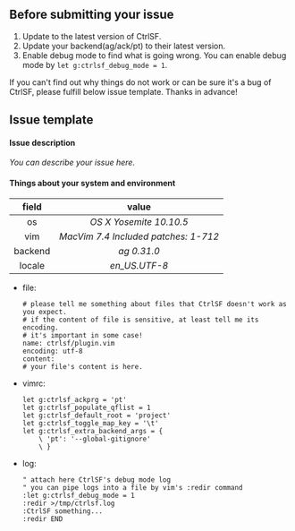 ## Before submitting your issue

1. Update to the latest version of CtrlSF.
2. Update your backend(ag/ack/pt) to their latest version.
2. Enable debug mode to find what is going wrong. You can enable debug mode by `let g:ctrlsf_debug_mode = 1`.

If you can't find out why things do not work or can be sure it's a bug of CtrlSF, please fulfill below issue template. Thanks in advance!

## Issue template

#### Issue description

*You can describe your issue here.*

#### Things about your system and environment

|  field  |                value                 |
|:-------:|:------------------------------------:|
|   os    |       *OS X Yosemite 10.10.5*        |
|   vim   | *MacVim 7.4 Included patches: 1-712* |
| backend |             *ag 0.31.0*              |
| locale  |            *en_US.UTF-8*             |

- file:

    ```shell
    # please tell me something about files that CtrlSF doesn't work as you expect.
    # if the content of file is sensitive, at least tell me its encoding.
    # it's important in some case!
    name: ctrlsf/plugin.vim
    encoding: utf-8
    content:
    # your file's content is here.
    ```
    
- vimrc:

    ```vim
    let g:ctrlsf_ackprg = 'pt'
    let g:ctrlsf_populate_qflist = 1
    let g:ctrlsf_default_root = 'project'
    let g:ctrlsf_toggle_map_key = '\t'
    let g:ctrlsf_extra_backend_args = {
        \ 'pt': '--global-gitignore'
        \ }
    ```

- log:

    ```vim
    " attach here CtrlSF's debug mode log
    " you can pipe logs into a file by vim's :redir command
    :let g:ctrlsf_debug_mode = 1
    :redir >/tmp/ctrlsf.log
    :CtrlSF something...
    :redir END
    ```
